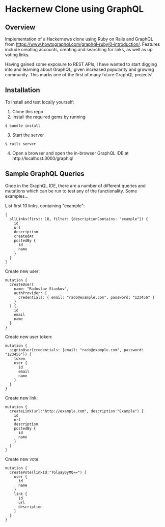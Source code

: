 # Hackernew Clone using GraphQL

## Overview

Implementation of a Hackernews clone using Ruby on Rails and GraphQL from https://www.howtographql.com/graphql-ruby/0-introduction/. Features include creating accounts, creating and searching for links, as well as up voting links.

Having gained some exposure to REST APIs, I have wanted to start digging into and learning about GraphQL, given increased popularity and growing community. This marks one of the first of many future GraphQL projects!

## Installation

To install and test locally yourself:

1. Clone this repo
2. Install the required gems by running

```
$ bundle install
```
3. Start the server

```
$ rails server
```
4. Open a browser and open the in-browser GraphQL IDE at http://localhost:3000/graphiql

## Sample GraphQL Queries

Once in the GraphQL IDE, there are a number of different queries and mutations which can be run to test any of the functionality. Some examples...

List first 10 links, containing "example":

```
{
  allLinks(first: 10, filter: {descriptionContains: "example"}) {
    id
    url
    description
    createdAt
    postedBy {
      id
      name
    }
  }
}
```
Create new user:

```
mutation {
  createUser(
    name: "Radoslav Stankov",
    authProvider: {
      credentials: { email: "rado@example.com", password: "123456" }
    }
  ) {
    id
    email
    name
  }
}
```
Create new user token: 

```
mutation {
  signinUser(credentials: {email: "rado@example.com", password: "123456"}) {
    token
    user {
      id
      email
      name
    }
  }
}
```
Create new link:

```
mutation {
  createLink(url:"http://example.com", description:"Example") {
    id
    url
    description
    postedBy {
      id
      name
    }
  }
}
```
Create new vote:

```
mutation {
  createVote(linkId:"TGluay0yMQ==") {
    user {
      id
      name
    }
    link {
      id
      url
      description
    }
  }
}
```
